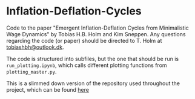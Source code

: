 # Inflation-Deflation-Cycles
Code to the paper "Emergent Inflation-Deflation Cycles from Minimalistic Wage Dynamics" by Tobias H.B. Holm and Kim Sneppen. Any questions regarding the code (or paper) should be directed to T. Holm at tobiashbh@outlook.dk.

The code is structured into subfiles, but the one that should be run is `run_plotting.ipynb`, which calls different plotting functions from `plotting_master.py`.

This is a slimmed down version of the repository used throughout the project, which can be found [here]([url](https://github.com/2BeAsh/masters_project/tree/main)) 
